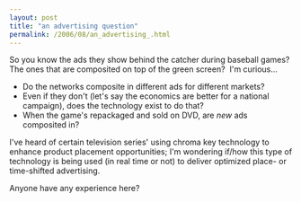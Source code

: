 ```yaml
---
layout: post
title: "an advertising question"
permalink: /2006/08/an_advertising_.html
---
```


<p>So you know the ads they show behind the catcher during baseball games? The ones that are composited on top of the green screen?&nbsp; I'm curious...</p>

<ul><li>Do the networks composite in different ads for different markets?</li>

<li>Even if they don't (let's say the economics are better for a national campaign), does the technology exist to do that?</li>

<li>When the game's repackaged and sold on DVD, are <em>new</em> ads composited in?</li></ul>

<p>I've heard of certain television series' using chroma key technology to enhance product placement opportunities; I'm wondering if/how this type of technology is being used (in real time or not) to deliver optimized place- or time-shifted advertising.</p>

<p>Anyone have any experience here?</p>


